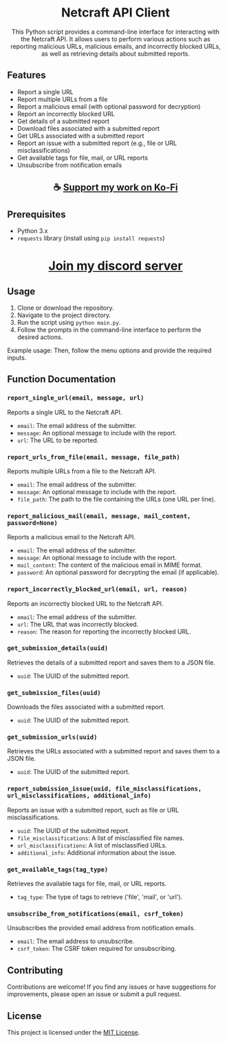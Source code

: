 <div align="center">

# Netcraft API Client

This Python script provides a command-line interface for interacting with the Netcraft API. It allows users to perform various actions such as reporting malicious URLs, malicious emails, and incorrectly blocked URLs, as well as retrieving details about submitted reports.

</div>

## Features

- Report a single URL
- Report multiple URLs from a file
- Report a malicious email (with optional password for decryption)
- Report an incorrectly blocked URL
- Get details of a submitted report
- Download files associated with a submitted report
- Get URLs associated with a submitted report
- Report an issue with a submitted report (e.g., file or URL misclassifications)
- Get available tags for file, mail, or URL reports
- Unsubscribe from notification emails

<div align="center">

## ☕ [Support my work on Ko-Fi](https://ko-fi.com/thatsinewave)

</div>

## Prerequisites

- Python 3.x
- `requests` library (install using `pip install requests`)

<div align="center">

# [Join my discord server](https://discord.gg/2nHHHBWNDw)

</div>

## Usage

1. Clone or download the repository.
2. Navigate to the project directory.
3. Run the script using `python main.py`.
4. Follow the prompts in the command-line interface to perform the desired actions.

Example usage:
Then, follow the menu options and provide the required inputs.

## Function Documentation

### `report_single_url(email, message, url)`

Reports a single URL to the Netcraft API.

- `email`: The email address of the submitter.
- `message`: An optional message to include with the report.
- `url`: The URL to be reported.

### `report_urls_from_file(email, message, file_path)`

Reports multiple URLs from a file to the Netcraft API.

- `email`: The email address of the submitter.
- `message`: An optional message to include with the report.
- `file_path`: The path to the file containing the URLs (one URL per line).

### `report_malicious_mail(email, message, mail_content, password=None)`

Reports a malicious email to the Netcraft API.

- `email`: The email address of the submitter.
- `message`: An optional message to include with the report.
- `mail_content`: The content of the malicious email in MIME format.
- `password`: An optional password for decrypting the email (if applicable).

### `report_incorrectly_blocked_url(email, url, reason)`

Reports an incorrectly blocked URL to the Netcraft API.

- `email`: The email address of the submitter.
- `url`: The URL that was incorrectly blocked.
- `reason`: The reason for reporting the incorrectly blocked URL.

### `get_submission_details(uuid)`

Retrieves the details of a submitted report and saves them to a JSON file.

- `uuid`: The UUID of the submitted report.

### `get_submission_files(uuid)`

Downloads the files associated with a submitted report.

- `uuid`: The UUID of the submitted report.

### `get_submission_urls(uuid)`

Retrieves the URLs associated with a submitted report and saves them to a JSON file.

- `uuid`: The UUID of the submitted report.

### `report_submission_issue(uuid, file_misclassifications, url_misclassifications, additional_info)`

Reports an issue with a submitted report, such as file or URL misclassifications.

- `uuid`: The UUID of the submitted report.
- `file_misclassifications`: A list of misclassified file names.
- `url_misclassifications`: A list of misclassified URLs.
- `additional_info`: Additional information about the issue.

### `get_available_tags(tag_type)`

Retrieves the available tags for file, mail, or URL reports.

- `tag_type`: The type of tags to retrieve ('file', 'mail', or 'url').

### `unsubscribe_from_notifications(email, csrf_token)`

Unsubscribes the provided email address from notification emails.

- `email`: The email address to unsubscribe.
- `csrf_token`: The CSRF token required for unsubscribing.

## Contributing

Contributions are welcome! If you find any issues or have suggestions for improvements, please open an issue or submit a pull request.

## License

This project is licensed under the [MIT License](LICENSE).
